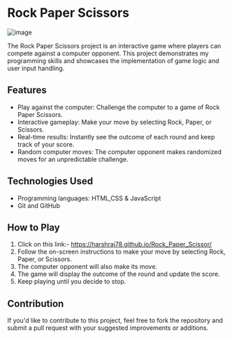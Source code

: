 # Rock Paper Scissors
![image](https://github.com/harshraj78/Rock_Paper_Scissor/assets/63678762/dba16f38-ddaa-4491-81f8-e40a6743b3d5)


The Rock Paper Scissors project is an interactive game where players can compete against a computer opponent. This project demonstrates my programming skills and showcases the implementation of game logic and user input handling.

## Features

- Play against the computer: Challenge the computer to a game of Rock Paper Scissors.
- Interactive gameplay: Make your move by selecting Rock, Paper, or Scissors.
- Real-time results: Instantly see the outcome of each round and keep track of your score.
- Random computer moves: The computer opponent makes randomized moves for an unpredictable challenge.

## Technologies Used

- Programming languages: HTML,CSS & JavaScript
- Git and GitHub

## How to Play

1. Click on this link:- https://harshraj78.github.io/Rock_Paper_Scissor/
2. Follow the on-screen instructions to make your move by selecting Rock, Paper, or Scissors.
3. The computer opponent will also make its move.
4. The game will display the outcome of the round and update the score.
5. Keep playing until you decide to stop.

## Contribution

If you'd like to contribute to this project, feel free to fork the repository and submit a pull request with your suggested improvements or additions.


